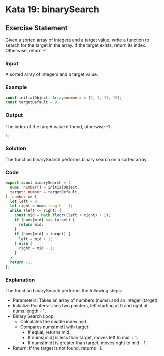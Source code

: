 # Kata 19: binarySearch

## Exercise Statement

Given a sorted array of integers and a target value, write a function to search for the target in the array. If the target exists, return its index. Otherwise, return -1.

### Input

A sorted array of integers and a target value.

### Example

```typescript
const initialObject: Array<number> = [2, 7, 11, 15];
const targetDefault = 9;
```

### Output

The index of the target value if found, otherwise -1.

```typescript
3;
```

### Solution

The function binarySearch performs binary search on a sorted array.

### Code

```typescript
export const binarySearch = (
  nums: number[] = initialObject,
  target: number = targetDefault,
): number => {
  let left = 0;
  let right = nums.length - 1;
  while (left <= right) {
    const mid = Math.floor((left + right) / 2);
    if (nums[mid] === target) {
      return mid;
    }
    if (nums[mid] < target) {
      left = mid + 1;
    } else {
      right = mid - 1;
    }
  }
  return -1;
};
```

### Explanation

The function binarySearch performs the following steps:

- Parameters: Takes an array of numbers (nums) and an integer (target).
- Initialize Pointers: Uses two pointers, left starting at 0 and right at nums.length - 1.
- Binary Search Loop:
  - Calculates the middle index mid.
  - Compares nums[mid] with target:
    - If equal, returns mid.
    - If nums[mid] is less than target, moves left to mid + 1.
    - If nums[mid] is greater than target, moves right to mid - 1.
- Return: If the target is not found, returns -1.
